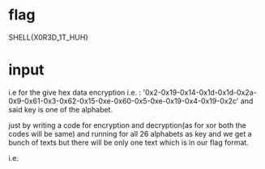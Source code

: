 # flag 
SHELL{X0R3D_1T_HUH}

# input 
i.e for the give hex data encryption i.e. : '0x2-0x19-0x14-0x1d-0x1d-0x2a-0x9-0x61-0x3-0x62-0x15-0xe-0x60-0x5-0xe-0x19-0x4-0x19-0x2c'
and said key is one of the alphabet.

just by writing a code for encryption and decryption(as for xor both the codes will be same) and running for all 26 alphabets as key and we get a bunch of texts but there will be only one text which is in our flag format.
 
 i.e.
 
